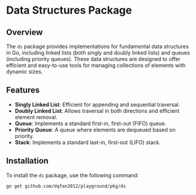 # Data Structures Package

## Overview

The `ds` package provides implementations for fundamental data structures in Go, including linked lists (both singly and doubly linked lists) and queues (including priority queues). These data structures are designed to offer efficient and easy-to-use tools for managing collections of elements with dynamic sizes.

## Features

- **Singly Linked List**: Efficient for appending and sequential traversal.
- **Doubly Linked List**: Allows traversal in both directions and efficient element removal.
- **Queue**: Implements a standard first-in, first-out (FIFO) queue.
- **Priority Queue**: A queue where elements are dequeued based on priority.
- **Stack**: Implements a standard last-in, first-out (LIFO) stack.

## Installation

To install the `ds` package, use the following command:

```bash
go get github.com/dqfan2012/playground/pkg/ds
```
